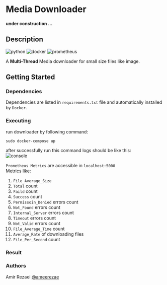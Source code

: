 # Media Downloader

#### under construction ...


## Description
<img src="https://img.shields.io/static/v1?message=Python&logo=python&labelColor=306998&color=ffd43b&logoColor=white&label=%20&style=flat-square" alt="python"> <img src="https://img.shields.io/static/v1?message=Docker&logo=docker&labelColor=384d54&color=0db7ed&logoColor=white&label=%20&style=flat-square" alt="docker"> <img src="https://img.shields.io/static/v1?message=Python&logo=prometheus&labelColor=ce3f3c&color=white&logoColor=white&label=%20&style=flat-square" alt="prometheus">

A **Multi-Thread** Media downloader for small size files like image.

## Getting Started

### Dependencies

Dependencies are listed in `requirements.txt` file and automatically installed by `Docker`.

### Executing

run downloader by following command:

```sudo docker-compose up```

after successfully run this command logs should be like this:
\
<img src="./console.png" alt="console">

`Prometheus Metrics` are accessible in `localhost:5000`\
Metrics like:
1. `File_Average_Size`
1. `Total` count
1. `Faild` count
1. `Success` count
1. `Permissoin_Denied` errors count
1. `Not_Found` errors count
1. `Internal_Server` errors count
1. `Timeout` errors count   
1. `Not_Valid` errors count   
1. `File_Average_Time` count
1. `Average_Rate` of downloading files
1. `File_Per_Second` count


### Result


### Authors
Amir Rezaei [@ameerezae](https://github.com/ameerezae)
